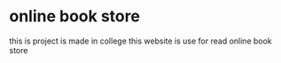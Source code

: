 # online book store
this is project is made in college 
this website is use for read online book store
